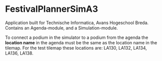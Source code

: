 # FestivalPlannerSimA3

Application built for Technische Informatica, Avans Hogeschool Breda.
Contains an Agenda-module, and a Simulation-module.

To connect a podium in the simulator to a podium from the agenda the **location name** in the agenda must be the same as the location name in the tilemap.
For the test tilemap these locations are: LA130, LA132, LA134, LA136, LA138.
